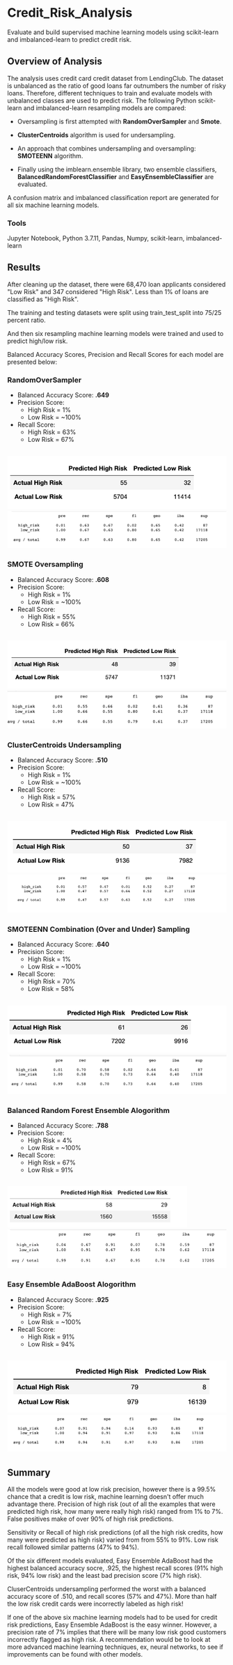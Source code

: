 # Credit_Risk_Analysis
Evaluate and build supervised machine learning models using scikit-learn and imbalanced-learn to predict credit risk.
## Overview of Analysis

The analysis uses credit card credit dataset from LendingClub.  The dataset is unbalanced as the ratio of good loans far outnumbers the number of risky loans. Therefore, different techniques to train and evaluate models with unbalanced classes are used to predict risk.  The following Python scikit-learn and imbalanced-learn resampling models are compared:

 - Oversampling is first attempted with **RandomOverSampler** and **Smote**.

- **ClusterCentroids** algorithm is used for undersampling.

- An approach that combines undersampling and oversampling:  **SMOTEENN** algorithm. 

- Finally using the imblearn.ensemble library, two ensemble classifiers, **BalancedRandomForestClassifier** and **EasyEnsembleClassifier** are evaluated.

A confusion matrix and imbalanced classification report are generated for all six machine learning models.

### Tools
Jupyter Notebook, Python 3.7.11, Pandas, Numpy, scikit-learn, imbalanced-learn

## Results
After cleaning up the dataset, there were 68,470 loan applicants considered "Low Risk" and 347 considered "High Risk". Less than 1% of loans are classified as "High Risk".

The training and testing datasets were split using train_test_split into 75/25 percent ratio.

And then six resampling machine learning models were trained and used to predict high/low risk.

Balanced Accuracy Scores, Precision and Recall Scores for each model are presented below:

### RandomOverSampler
- Balanced Accuracy Score: **.649**
- Precision Score: 
  - High Risk = 1%
  - Low Risk = ~100%
- Recall Score:
  - High Risk = 63%
  - Low Risk = 67%

![Confusion](/Resources/randomSamplingConfusion.png)
![Classification](/Resources/randomSamplingClassification.png)
---
### SMOTE Oversampling
- Balanced Accuracy Score: **.608**
- Precision Score: 
  - High Risk = 1%
  - Low Risk = ~100%
- Recall Score:
  - High Risk = 55%
  - Low Risk = 66%

![Confusion](/Resources/SmoteConfusion.png)
![Classification](/Resources/SmoteClassification.png)
---
### ClusterCentroids Undersampling
- Balanced Accuracy Score: **.510**
- Precision Score: 
  - High Risk = 1%
  - Low Risk = ~100%
- Recall Score:
  - High Risk = 57%
  - Low Risk = 47%

![Confusion](/Resources/ClusterCentroidsConfusion.png)
![Classification](/Resources/ClusterCentroidsClassification.png)
---
### SMOTEENN Combination (Over and Under) Sampling
- Balanced Accuracy Score: **.640**
- Precision Score: 
  - High Risk = 1%
  - Low Risk = ~100%
- Recall Score:
  - High Risk = 70%
  - Low Risk = 58%

![Confusion](/Resources/SmoteennConfusion.png)
![Classification](/Resources/SmoteennClassification.png)
---

### Balanced Random Forest Ensemble Alogorithm
- Balanced Accuracy Score: **.788**
- Precision Score: 
  - High Risk = 4%
  - Low Risk = ~100%
- Recall Score:
  - High Risk = 67%
  - Low Risk = 91%

![Confusion](/Resources/BalancedForestConfusion.png)
![Classification](/Resources/BalancedForestClassification.png)
---

### Easy Ensemble AdaBoost Alogorithm
- Balanced Accuracy Score: **.925**
- Precision Score: 
  - High Risk = 7%
  - Low Risk = ~100%
- Recall Score:
  - High Risk = 91%
  - Low Risk = 94%

![Confusion](/Resources/EasyEnsembleConfusion.png)
![Classification](/Resources/EasyEnsembleClassification.png)
---

## Summary

All the models were good at low risk precision, however there is a 99.5% chance that a credit is low risk, machine learning doesn't offer much advantage there. Precision of high risk (out of all the examples that were predicted high risk, how many were really high risk) ranged from 1% to 7%. False positives make of over 90% of high risk predictions.

Sensitivity or Recall of high risk predictions (of all the high risk credits, how many were predicted as high risk) varied from from 55% to 91%.  Low risk recall followed similar patterns (47% to 94%).

Of the six different models evaluated, Easy Ensemble AdaBoost had the highest balanced accuracy socre, .925, the highest recall scores (91% high risk, 94% low risk) and the least bad precision score (7% high risk).

CluserCentroids undersampling performed the worst with a balanced accuracy score of .510, and recall scores (57% and 47%). More than half the low risk credit cards were incorrectly labeled as high risk!

If one of the above six machine learning models had to be used for credit risk predictions, Easy Ensemble AdaBoost is the easy winner. However, a precision rate of 7% implies that there will be many low risk good customers incorrectly flagged as high risk.  A recommendation would be to look at more advanced machine learning techniques, ex, neural networks, to see if improvements can be found with other models.
